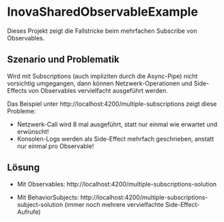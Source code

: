 # InovaSharedObservableExample

Dieses Projekt zeigt die Fallstricke beim mehrfachen Subscribe von Observables.


## Szenario und Problematik

Wird mit Subscriptions (auch impliziten durch die Async-Pipe) nicht vorsichtig umgegangen,
dann können Netzwerk-Operationen und Side-Effects von Observables vervielfacht ausgeführt werden.

Das Beispiel unter http://localhost:4200/multiple-subscriptions zeigt diese Probleme:
* Netzwerk-Call wird 8 mal ausgeführt, statt nur einmal wie erwartet und erwünscht!
* Konsolen-Logs werden als Side-Effect mehrfach geschrieben, anstatt nur einmal pro Observable!


## Lösung

* Mit Observables:
http://localhost:4200/multiple-subscriptions-solution

* Mit BehaviorSubjects:
http://localhost:4200/multiple-subscriptions-subject-solution
(immer noch mehrere vervielfachte Side-Effect-Aufrufe)
